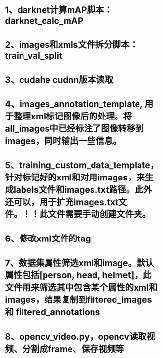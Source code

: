 # 1、darknet计算mAP脚本：darknet_calc_mAP
# 2、images和xmls文件拆分脚本：train_val_split
# 3、cudahe cudnn版本读取
# 4、images_annotation_template, 用于整理xml标记图像后的处理。将all_images中已经标注了图像转移到images，同时输出一些信息。
# 5、training_custom_data_template，针对标记好的xml和对用images，来生成labels文件和images.txt路径。此外还可以，用于扩充images.txt文件。！！此文件需要手动创建文件夹。
# 6、修改xml文件的tag
# 7、数据集属性筛选xml和image。默认属性包括[person, head, helmet]，此文件用来筛选其中包含某个属性的xml和images，结果复制到filtered_images 和 filtered_annotations
# 8、opencv_video.py，opencv读取视频、分割成frame、保存视频等
